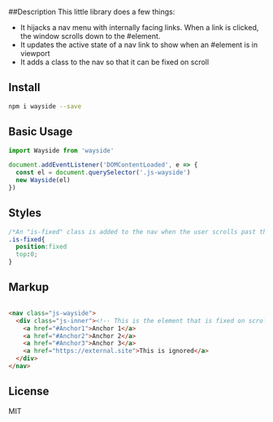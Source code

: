 ##Description
This little library does a few things:
- It hijacks a nav menu with internally facing links. When a link is clicked, the window scrolls down to the #element.
- It updates the active state of a nav link to show when an #element is in viewport
- It adds a class to the nav so that it can be fixed on scroll 

## Install 
```bash
npm i wayside --save
```

## Basic Usage
```javascript
import Wayside from 'wayside'

document.addEventListener('DOMContentLoaded', e => {
  const el = document.querySelector('.js-wayside')
  new Wayside(el)
})
```

## Styles
```css
/*An "is-fixed" class is added to the nav when the user scrolls past the top of the element*/
.is-fixed{
  position:fixed
  top:0;
}
```

## Markup
```html

<nav class="js-wayside">
  <div class="js-inner"><!-- This is the element that is fixed on scroll -->
    <a href="#Anchor1">Anchor 1</a>
    <a href="#Anchor2">Anchor 2</a>
    <a href="#Anchor3">Anchor 3</a>
    <a href="https://external.site">This is ignored</a>
  </div>
</nav>
```

## License 
MIT
